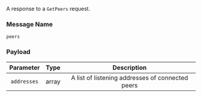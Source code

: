 A response to a `GetPeers` request.

### Message Name

`peers`

### Payload

|  Parameter  | Type  |                   Description                    |
|:-----------:|-------|:------------------------------------------------:|
| `addresses` | array | A list of listening addresses of connected peers |
